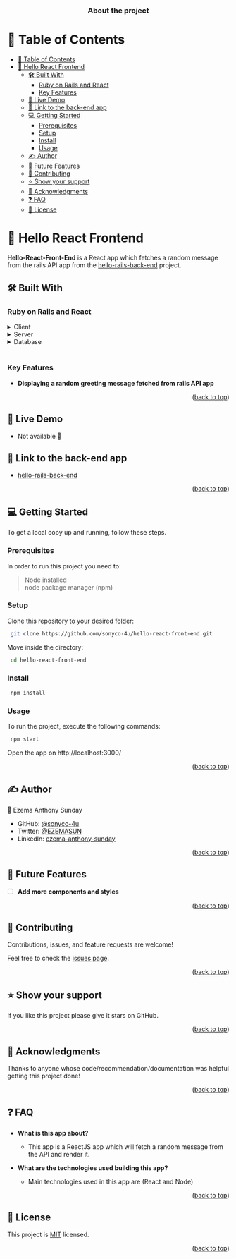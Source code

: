 <a name="readme-top"></a>

<div align="center">

  <h3><b>About the project</b></h3>

</div>

<!-- TABLE OF CONTENTS -->

# 📗 Table of Contents

- [📗 Table of Contents](#-table-of-contents)
- [📖 Hello React Frontend ](#-hello-react-frontend-)
  - [🛠 Built With ](#-built-with-)
    - [Ruby on Rails and React ](#ruby-on-rails-and-react-)
    - [Key Features ](#key-features-)
  - [🚀 Live Demo ](#-live-demo-)
  - [🔗 Link to the back-end app ](#-link-to-the-back-end-app-)
  - [💻 Getting Started ](#-getting-started-)
    - [Prerequisites](#prerequisites)
    - [Setup](#setup)
    - [Install](#install)
    - [Usage](#usage)
  - [✍ Author ](#-author-)
  - [🔭 Future Features ](#-future-features-)
  - [🤝 Contributing ](#-contributing-)
  - [⭐️ Show your support ](#️-show-your-support-)
  - [🙏 Acknowledgments ](#-acknowledgments-)
  - [❓ FAQ ](#-faq-)
  - [📝 License ](#-license-)

<!-- PROJECT DESCRIPTION -->

# 📖 Hello React Frontend <a name="about-project"></a>

**Hello-React-Front-End** is a React app which fetches a random message from the rails API app from the [hello-rails-back-end](https://github.com/sonyco-4u/hello-rails-back-end.git) project.

## 🛠 Built With <a name="built-with"></a>

### Ruby on Rails and React <a name="tech-stack"></a>

<details>
  <summary>Client</summary>
  <ul>
    <li><a href="https://redux.js.org/">React</a></li>
  </ul>
</details>

<details>
  <summary>Server</summary>
  <ul>
    <li><a href="https://www.rackservers.com/">NodeJS</a></li>
  </ul>
</details>

<details>
<summary>Database</summary>
  <ul>
    <li><a href="https://www.postgresql.org/">Fetch from API</a></li>
  </ul>
</details>
<br>
<!-- Features -->

### Key Features <a name="key-features"></a>

- **Displaying a random greeting message fetched from rails API app**

<p align="right">(<a href="#readme-top">back to top</a>)</p>

<!-- LIVE DEMO -->

## 🚀 Live Demo <a name="live-demo"></a>

- Not available 🙅

## 🔗 Link to the back-end app <a name="link-to-front"></a>

- [hello-rails-back-end](https://github.com/sonyco-4u/hello-rails-back-end.git)

<p align="right">(<a href="#readme-top">back to top</a>)</p>

<!-- GETTING STARTED -->

## 💻 Getting Started <a name="getting-started"></a>

To get a local copy up and running, follow these steps.

### Prerequisites

In order to run this project you need to:

> Node installed </br>
> node package manager (npm)

### Setup

Clone this repository to your desired folder:

```sh
 git clone https://github.com/sonyco-4u/hello-react-front-end.git
```

Move inside the directory:

```sh
 cd hello-react-front-end
```

### Install

```sh
 npm install
```

### Usage

To run the project, execute the following commands:

```sh
 npm start
```

Open the app on http://localhost:3000/

<p align="right">(<a href="#readme-top">back to top</a>)</p>

<!-- AUTHORS -->

## ✍ Author <a name="authors"></a>

👤 Ezema Anthony Sunday

- GitHub: [@sonyco-4u](https://github.com/sonyco-4u)
- Twitter: [@EZEMASUN](https://twitter.com/EZEMASUN)
- LinkedIn: [ezema-anthony-sunday](https://www.linkedin.com/in/sunday-anthony-ezema/)

<p align="right">(<a href="#readme-top">back to top</a>)</p>

<!-- FUTURE FEATURES -->

## 🔭 Future Features <a name="future-features"></a>

- [ ] **Add more components and styles**

<p align="right">(<a href="#readme-top">back to top</a>)</p>

<!-- CONTRIBUTING -->

## 🤝 Contributing <a name="contributing"></a>

Contributions, issues, and feature requests are welcome!

Feel free to check the [issues page](../../issues/).

<p align="right">(<a href="#readme-top">back to top</a>)</p>

<!-- SUPPORT -->

## ⭐️ Show your support <a name="support"></a>

If you like this project please give it stars on GitHub.

<p align="right">(<a href="#readme-top">back to top</a>)</p>

<!-- ACKNOWLEDGEMENTS -->

## 🙏 Acknowledgments <a name="acknowledgements"></a>

Thanks to anyone whose code/recommendation/documentation was helpful getting this project done!

<p align="right">(<a href="#readme-top">back to top</a>)</p>

<!-- FAQ (optional) -->

## ❓ FAQ <a name="faq"></a>

- **What is this app about?**

  - This app is a ReactJS app which will fetch a random message from the API and render it.

- **What are the technologies used building this app?**

  - Main technologies used in this app are (React and Node)

<p align="right">(<a href="#readme-top">back to top</a>)</p>

<!-- LICENSE -->

## 📝 License <a name="license"></a>

This project is [MIT](./LICENSE) licensed.

<p align="right">(<a href="#readme-top">back to top</a>)</p>
